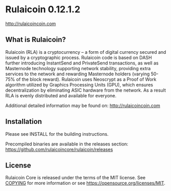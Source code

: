 Rulaicoin 0.12.1.2
===============================


http://rulaicoincoin.com


What is Rulaicoin?
----------------

Rulaicoin (RLA) is a cryptocurrency – a form of digital currency secured and issued by a cryptographic process. Rulaicoin code is based on DASH further introducing InstantSend and PrivateSend transactions, as well as Masternode technology supporting network stability, providing extra services to the network and rewarding Masternode holders (varying 50-75% of the block reward).
Rulaicoin uses Neoscrypt as a Proof of Work algorithm utilized by Graphics Processing Units (GPU), which ensures decentralization by eliminating ASIC hardware from the network. As a result RLA is evenly distributed and available for everyone.

Additional detailed information may be found on: http://rulaicoincoin.com



Installation
-------------------

Please see INSTALL for the building instructions.

Precompiled binaries are available in the releases section: https://github.com/rulaicoincore/rulaicoin/releases



License
-------

Rulaicoin Core is released under the terms of the MIT license. See [COPYING](COPYING) for more
information or see https://opensource.org/licenses/MIT.